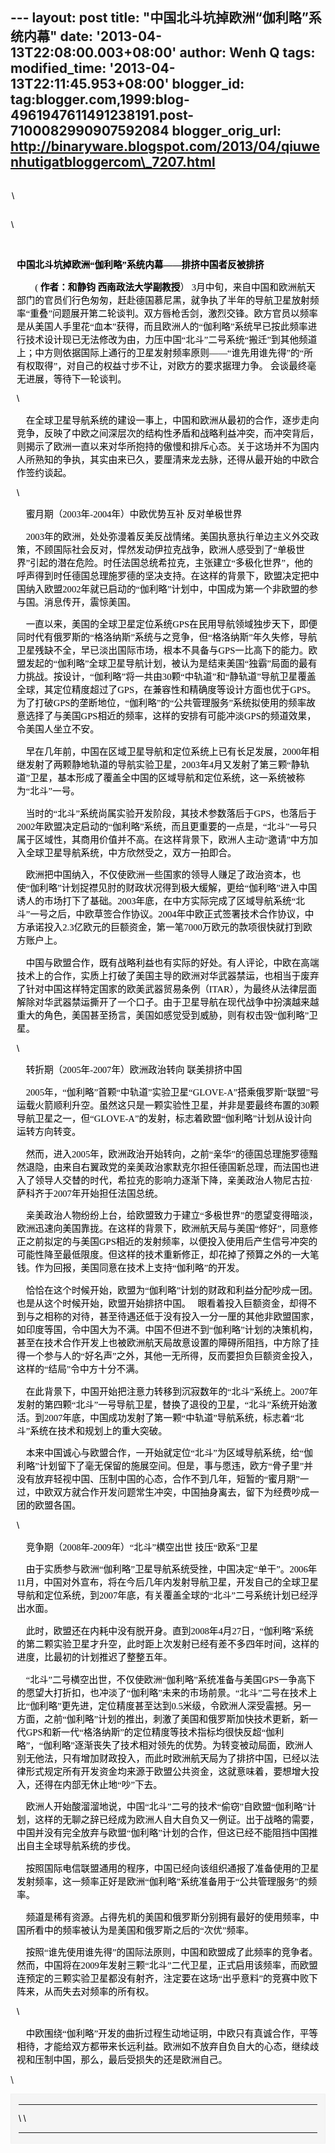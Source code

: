 --- layout: post title: "中国北斗坑掉欧洲“伽利略”系统内幕" date:
'2013-04-13T22:08:00.003+08:00' author: Wenh Q tags: modified\_time:
'2013-04-13T22:11:45.953+08:00' blogger\_id:
tag:blogger.com,1999:blog-4961947611491238191.post-7100082990907592084
blogger\_orig\_url:
http://binaryware.blogspot.com/2013/04/qiuwenhutigatbloggercom\_7207.html
---
<div
style="color: black; direction: ltr; font-family: &quot;Arial&quot;; font-size: 11pt; margin-bottom: 0; margin-left: 1.5pt; margin-right: 1.5pt; margin-top: 0; padding-bottom: 0; padding-left: 0; padding-right: 0; padding-top: 0.8pt;">

\

</div>

<div
style="color: black; direction: ltr; font-family: &quot;Arial&quot;; font-size: 11pt; margin-bottom: 0; margin-left: 0.8pt; margin-right: 0.8pt; margin-top: 0; padding-bottom: 0; padding-left: 0; padding-right: 0; padding-top: 0.8pt;">

\

</div>

<div
style="color: black; direction: ltr; font-family: &quot;Arial&quot;; font-size: 11pt; height: 11pt; margin-bottom: 0; margin-left: 7.5pt; margin-right: 7.5pt; margin-top: 0; padding: 0;">

<span
style="color: #0000ee; font-family: &quot;Verdana&quot;; text-decoration: underline;">[](http://blog.china.com/u/060604/863/)</span>

</div>

<div
style="color: black; direction: ltr; font-family: &quot;Arial&quot;; font-size: 11pt; margin-bottom: 0; margin-left: 7.5pt; margin-right: 7.5pt; margin-top: 0; padding: 0;">

<span
style="font-family: &quot;Verdana&quot;; font-weight: bold;">中国北斗坑掉欧洲“伽利略”系统内幕——排挤中国者反被排挤</span>

</div>

<div
style="color: black; direction: ltr; font-family: &quot;Arial&quot;; font-size: 11pt; margin-bottom: 0; margin-left: 7.5pt; margin-right: 7.5pt; margin-top: 0; padding: 0;">

<span style="font-family: &quot;Verdana&quot;;">        ( </span><span
style="font-family: &quot;Verdana&quot;; font-weight: bold;">作者：和静钧
西南政法大学副教授</span><span
style="font-family: &quot;Verdana&quot;;">）
3月中旬，来自中国和欧洲航天部门的官员们行色匆匆，赶赴德国慕尼黑，就争执了半年的导航卫星放射频率“重叠”问题展开第二轮谈判。双方唇枪舌剑，激烈交锋。欧方官员以频率是从美国人手里花“血本”获得，而且欧洲人的“伽利略”系统早已按此频率进行技术设计现已无法修改为由，力压中国“北斗”二号系统“搬迁”到其他频道上；中方则依据国际上通行的卫星发射频率原则——“谁先用谁先得”的“所有权取得”，对自己的权益寸步不让，对欧方的要求据理力争。
会谈最终毫无进展，等待下一轮谈判。</span>

</div>

<div
style="color: black; direction: ltr; font-family: &quot;Arial&quot;; font-size: 11pt; margin-bottom: 0; margin-left: 7.5pt; margin-right: 7.5pt; margin-top: 0; padding: 0;">

\

</div>

<div
style="color: black; direction: ltr; font-family: &quot;Arial&quot;; font-size: 11pt; margin-bottom: 0; margin-left: 7.5pt; margin-right: 7.5pt; margin-top: 0; padding: 0;">

<span style="font-family: &quot;Verdana&quot;;">   
在全球卫星导航系统的建设一事上，中国和欧洲从最初的合作，逐步走向竞争，反映了中欧之间深层次的结构性矛盾和战略利益冲突，而冲突背后，则揭示了欧洲一直以来对华所抱持的傲慢和排斥心态。关于这场并不为国内人所熟知的争执，其实由来已久，要厘清来龙去脉，还得从最开始的中欧合作签约谈起。</span>

</div>

<div
style="color: black; direction: ltr; font-family: &quot;Arial&quot;; font-size: 11pt; margin-bottom: 0; margin-left: 7.5pt; margin-right: 7.5pt; margin-top: 0; padding: 0;">

\

</div>

<div
style="color: black; direction: ltr; font-family: &quot;Arial&quot;; font-size: 11pt; margin-bottom: 0; margin-left: 7.5pt; margin-right: 7.5pt; margin-top: 0; padding: 0;">

<span
style="font-family: &quot;Verdana&quot;;">    蜜月期（2003年-2004年）中欧优势互补
反对单极世界 </span>

</div>

<div
style="color: black; direction: ltr; font-family: &quot;Arial&quot;; font-size: 11pt; margin-bottom: 0; margin-left: 7.5pt; margin-right: 7.5pt; margin-top: 0; padding: 0;">

<span
style="font-family: &quot;Verdana&quot;;">    2003年的欧洲，处处弥漫着反美反战情绪。美国执意执行单边主义外交政策，不顾国际社会反对，悍然发动伊拉克战争，欧洲人感受到了“单极世界”引起的潜在危险。时任法国总统希拉克，主张建立“多极化世界”，他的呼声得到时任德国总理施罗德的坚决支持。在这样的背景下，欧盟决定把中国纳入欧盟2002年就已启动的“伽利略”计划中，中国成为第一个非欧盟的参与国。消息传开，震惊美国。 </span>

</div>

<div
style="color: black; direction: ltr; font-family: &quot;Arial&quot;; font-size: 11pt; margin-bottom: 0; margin-left: 7.5pt; margin-right: 7.5pt; margin-top: 0; padding: 0;">

<span
style="font-family: &quot;Verdana&quot;;">    一直以来，美国的全球卫星定位系统GPS在民用导航领域独步天下，即便同时代有俄罗斯的“格洛纳斯”系统与之竞争，但“格洛纳斯”年久失修，导航卫星残缺不全，早已淡出国际市场，根本不具备与GPS一比高下的能力。欧盟发起的“伽利略”全球卫星导航计划，被认为是结束美国“独霸”局面的最有力挑战。按设计，“伽利略”将一共由30颗“中轨道”和“静轨道”导航卫星覆盖全球，其定位精度超过了GPS，在兼容性和精确度等设计方面也优于GPS。为了打破GPS的垄断地位，“伽利略”的“公共管理服务”系统拟使用的频率故意选择了与美国GPS相近的频率，这样的安排有可能冲淡GPS的频道效果，令美国人坐立不安。</span>

</div>

<div
style="color: black; direction: ltr; font-family: &quot;Arial&quot;; font-size: 11pt; margin-bottom: 0; margin-left: 7.5pt; margin-right: 7.5pt; margin-top: 0; padding: 0;">

<span
style="font-family: &quot;Verdana&quot;;">    早在几年前，中国在区域卫星导航和定位系统上已有长足发展，2000年相继发射了两颗静地轨道的导航实验卫星，2003年4月又发射了第三颗“静轨道”卫星，基本形成了覆盖全中国的区域导航和定位系统，这一系统被称为“北斗”一号。 </span>

</div>

<div
style="color: black; direction: ltr; font-family: &quot;Arial&quot;; font-size: 11pt; margin-bottom: 0; margin-left: 7.5pt; margin-right: 7.5pt; margin-top: 0; padding: 0;">

<span
style="font-family: &quot;Verdana&quot;;">    当时的“北斗”系统尚属实验开发阶段，其技术参数落后于GPS，也落后于2002年欧盟决定启动的“伽利略”系统，而且更重要的一点是，“北斗”一号只属于区域性，其商用价值并不高。在这样背景下，欧洲人主动“邀请”中方加入全球卫星导航系统，中方欣然受之，双方一拍即合。 </span>

</div>

<div
style="color: black; direction: ltr; font-family: &quot;Arial&quot;; font-size: 11pt; margin-bottom: 0; margin-left: 7.5pt; margin-right: 7.5pt; margin-top: 0; padding: 0;">

<span
style="font-family: &quot;Verdana&quot;;">    欧洲把中国纳入，不仅使欧洲一些国家的领导人赚足了政治资本，也使“伽利略”计划捉襟见肘的财政状况得到极大缓解，更给“伽利略”进入中国诱人的市场打下了基础。2003年底，在中方实际完成了区域导航系统“北斗”一号之后，中欧草签合作协议。2004年中欧正式签署技术合作协议，中方承诺投入2.3亿欧元的巨额资金，第一笔7000万欧元的款项很快就打到欧方账户上。</span>

</div>

<div
style="color: black; direction: ltr; font-family: &quot;Arial&quot;; font-size: 11pt; margin-bottom: 0; margin-left: 7.5pt; margin-right: 7.5pt; margin-top: 0; padding: 0;">

<span
style="font-family: &quot;Verdana&quot;;">    中国与欧盟合作，既有战略利益也有实际的好处。有人评论，中欧在高端技术上的合作，实质上打破了美国主导的欧洲对华武器禁运，也相当于废弃了针对中国这样特定国家的欧美武器贸易条例（ITAR），为最终从法律层面解除对华武器禁运撕开了一个口子。由于卫星导航在现代战争中扮演越来越重大的角色，美国甚至扬言，美国如感觉受到威胁，则有权击毁“伽利略”卫星。</span>

</div>

<div
style="color: black; direction: ltr; font-family: &quot;Arial&quot;; font-size: 11pt; margin-bottom: 0; margin-left: 7.5pt; margin-right: 7.5pt; margin-top: 0; padding: 0;">

\

</div>

<div
style="color: black; direction: ltr; font-family: &quot;Arial&quot;; font-size: 11pt; margin-bottom: 0; margin-left: 7.5pt; margin-right: 7.5pt; margin-top: 0; padding: 0;">

<span
style="font-family: &quot;Verdana&quot;;">    转折期（2005年-2007年）欧洲政治转向
联美排挤中国 </span>

</div>

<div
style="color: black; direction: ltr; font-family: &quot;Arial&quot;; font-size: 11pt; margin-bottom: 0; margin-left: 7.5pt; margin-right: 7.5pt; margin-top: 0; padding: 0;">

<span
style="font-family: &quot;Verdana&quot;;">    2005年，“伽利略”首颗“中轨道”实验卫星“GLOVE-A”搭乘俄罗斯“联盟”号运载火箭顺利升空。虽然这只是一颗实验性卫星，并非是要最终布置的30颗导航卫星之一，但“GLOVE-A”的发射，标志着欧盟“伽利略”计划从设计向运转方向转变。 </span>

</div>

<div
style="color: black; direction: ltr; font-family: &quot;Arial&quot;; font-size: 11pt; margin-bottom: 0; margin-left: 7.5pt; margin-right: 7.5pt; margin-top: 0; padding: 0;">

<span
style="font-family: &quot;Verdana&quot;;">    然而，进入2005年，欧洲政治开始转向，之前“亲华”的德国总理施罗德黯然退隐，由来自右翼政党的亲美政治家默克尔担任德国新总理，而法国也进入了领导人交替的时代，希拉克的影响力逐渐下降，亲美政治人物尼古拉·萨科齐于2007年开始担任法国总统。 </span>

</div>

<div
style="color: black; direction: ltr; font-family: &quot;Arial&quot;; font-size: 11pt; margin-bottom: 0; margin-left: 7.5pt; margin-right: 7.5pt; margin-top: 0; padding: 0;">

<span
style="font-family: &quot;Verdana&quot;;">    亲美政治人物纷纷上台，给欧盟致力于建立“多极世界”的愿望变得暗淡，欧洲迅速向美国靠拢。在这样的背景下，欧洲航天局与美国“修好”，同意修正之前拟定的与美国GPS相近的发射频率，以便投入使用后产生信号冲突的可能性降至最低限度。但这样的技术重新修正，却花掉了预算之外的一大笔钱。作为回报，美国同意在技术上支持“伽利略”的开发。 </span>

</div>

<div
style="color: black; direction: ltr; font-family: &quot;Arial&quot;; font-size: 11pt; margin-bottom: 0; margin-left: 7.5pt; margin-right: 7.5pt; margin-top: 0; padding: 0;">

<span
style="font-family: &quot;Verdana&quot;;">    恰恰在这个时候开始，欧盟为“伽利略”计划的财政和利益分配吵成一团。也是从这个时候开始，欧盟开始排挤中国。
 
眼看着投入巨额资金，却得不到与之相称的对待，甚至待遇还低于没有投入一分一厘的其他非欧盟国家，如印度等国，令中国大为不满。中国不但进不到“伽利略”计划的决策机构，甚至在技术合作开发上也被欧洲航天局故意设置的障碍所阻挡，中方除了挂得一个参与人的“好名声”之外，其他一无所得，反而要担负巨额资金投入，这样的“结局”令中方十分不满。 </span>

</div>

<div
style="color: black; direction: ltr; font-family: &quot;Arial&quot;; font-size: 11pt; margin-bottom: 0; margin-left: 7.5pt; margin-right: 7.5pt; margin-top: 0; padding: 0;">

<span
style="font-family: &quot;Verdana&quot;;">    在此背景下，中国开始把注意力转移到沉寂数年的“北斗”系统上。2007年发射的第四颗“北斗”一号导航卫星，替换了退役的卫星，“北斗”系统开始激活。到2007年底，中国成功发射了第一颗“中轨道”导航系统，标志着“北斗”系统在技术和规划上的重大突破。 </span>

</div>

<div
style="color: black; direction: ltr; font-family: &quot;Arial&quot;; font-size: 11pt; margin-bottom: 0; margin-left: 7.5pt; margin-right: 7.5pt; margin-top: 0; padding: 0;">

<span
style="font-family: &quot;Verdana&quot;;">    本来中国诚心与欧盟合作，一开始就定位“北斗”为区域导航系统，给“伽利略”计划留下了毫无保留的施展空间。但是，事与愿违，欧方“骨子里”并没有放弃轻视中国、压制中国的心态，合作不到几年，短暂的“蜜月期”一过，中欧双方就合作开发问题常生冲突，中国抽身离去，留下为经费吵成一团的欧盟各国。</span>

</div>

<div
style="color: black; direction: ltr; font-family: &quot;Arial&quot;; font-size: 11pt; margin-bottom: 0; margin-left: 7.5pt; margin-right: 7.5pt; margin-top: 0; padding: 0;">

\

</div>

<div
style="color: black; direction: ltr; font-family: &quot;Arial&quot;; font-size: 11pt; margin-bottom: 0; margin-left: 7.5pt; margin-right: 7.5pt; margin-top: 0; padding: 0;">

<span
style="font-family: &quot;Verdana&quot;;">    竞争期（2008年-2009年）“北斗”横空出世
技压“欧系”卫星 </span>

</div>

<div
style="color: black; direction: ltr; font-family: &quot;Arial&quot;; font-size: 11pt; margin-bottom: 0; margin-left: 7.5pt; margin-right: 7.5pt; margin-top: 0; padding: 0;">

<span
style="font-family: &quot;Verdana&quot;;">    由于实质参与欧洲“伽利略”卫星导航系统受挫，中国决定“单干”。2006年11月，中国对外宣布，将在今后几年内发射导航卫星，开发自己的全球卫星导航和定位系统，到2007年底，有关覆盖全球的“北斗”二号系统计划已经浮出水面。 </span>

</div>

<div
style="color: black; direction: ltr; font-family: &quot;Arial&quot;; font-size: 11pt; margin-bottom: 0; margin-left: 7.5pt; margin-right: 7.5pt; margin-top: 0; padding: 0;">

<span
style="font-family: &quot;Verdana&quot;;">    此时，欧盟还在内耗中没有脱开身。直到2008年4月27日，“伽利略”系统的第二颗实验卫星才升空，此时距上次发射已经有差不多四年时间，这样的进度，比最初的计划推迟了整整五年。 </span>

</div>

<div
style="color: black; direction: ltr; font-family: &quot;Arial&quot;; font-size: 11pt; margin-bottom: 0; margin-left: 7.5pt; margin-right: 7.5pt; margin-top: 0; padding: 0;">

<span
style="font-family: &quot;Verdana&quot;;">    “北斗”二号横空出世，不仅使欧洲“伽利略”系统准备与美国GPS一争高下的愿望大打折扣，也冲淡了“伽利略”未来的市场前景。“北斗”二号在技术上比“伽利略”更先进，定位精度甚至达到0.5米级，令欧洲人深受震撼。另一方面，之前“伽利略”计划的推出，刺激了美国和俄罗斯加快技术更新，新一代GPS和新一代“格洛纳斯”的定位精度等技术指标均很快反超“伽利略”，“伽利略”逐渐丧失了技术相对领先的优势。为转变被动局面，欧洲人别无他法，只有增加财政投入，而此时欧洲航天局为了排挤中国，已经以法律形式规定所有开发资金均来源于欧盟公共资金，这就意味着，要想增大投入，还得在内部无休止地“吵”下去。 </span>

</div>

<div
style="color: black; direction: ltr; font-family: &quot;Arial&quot;; font-size: 11pt; margin-bottom: 0; margin-left: 7.5pt; margin-right: 7.5pt; margin-top: 0; padding: 0;">

<span
style="font-family: &quot;Verdana&quot;;">    欧洲人开始酸溜溜地说，中国“北斗”二号的技术“偷窃”自欧盟“伽利略”计划，这样的无聊之辞已经成为欧洲人自大自负又一例证。出于战略的需要，中国并没有完全放弃与欧盟“伽利略”计划的合作，但这已经不能阻挡中国推出自主全球导航系统的步伐。 </span>

</div>

<div
style="color: black; direction: ltr; font-family: &quot;Arial&quot;; font-size: 11pt; margin-bottom: 0; margin-left: 7.5pt; margin-right: 7.5pt; margin-top: 0; padding: 0;">

<span
style="font-family: &quot;Verdana&quot;;">    按照国际电信联盟通用的程序，中国已经向该组织通报了准备使用的卫星发射频率，这一频率正好是欧洲“伽利略”系统准备用于“公共管理服务”的频率。 </span>

</div>

<div
style="color: black; direction: ltr; font-family: &quot;Arial&quot;; font-size: 11pt; margin-bottom: 0; margin-left: 7.5pt; margin-right: 7.5pt; margin-top: 0; padding: 0;">

<span
style="font-family: &quot;Verdana&quot;;">    频道是稀有资源。占得先机的美国和俄罗斯分别拥有最好的使用频率，中国所看中的频率被认为是美国和俄罗斯之后的“次优”频率。 </span>

</div>

<div
style="color: black; direction: ltr; font-family: &quot;Arial&quot;; font-size: 11pt; margin-bottom: 0; margin-left: 7.5pt; margin-right: 7.5pt; margin-top: 0; padding: 0;">

<span
style="font-family: &quot;Verdana&quot;;">    按照“谁先使用谁先得”的国际法原则，中国和欧盟成了此频率的竞争者。然而，中国将在2009年发射三颗“北斗”二代卫星，正式启用该频率，而欧盟连预定的三颗实验卫星都没有射齐，注定要在这场“出乎意料”的竞赛中败下阵来，从而失去对频率的所有权。</span>

</div>

<div
style="color: black; direction: ltr; font-family: &quot;Arial&quot;; font-size: 11pt; margin-bottom: 0; margin-left: 7.5pt; margin-right: 7.5pt; margin-top: 0; padding: 0;">

\

</div>

<div
style="color: black; direction: ltr; font-family: &quot;Arial&quot;; font-size: 11pt; margin-bottom: 0; margin-left: 7.5pt; margin-right: 7.5pt; margin-top: 0; padding: 0;">

<span
style="font-family: &quot;Verdana&quot;;">    中欧围绕“伽利略”开发的曲折过程生动地证明，中欧只有真诚合作，平等相待，才能给双方都带来长远利益。欧洲如不放弃自负自大的心态，继续歧视和压制中国，那么，最后受损失的还是欧洲自己。</span>

</div>

\
<div
style="border: 1px solid #f0f0f0; color: black; font-family: Arial, sans-serif; max-width: 650px;">

<div style="background-color: whitesmoke; padding: 2px 12px;">

  --- ---
  \   \
      
  --- ---

</div>

</div>

